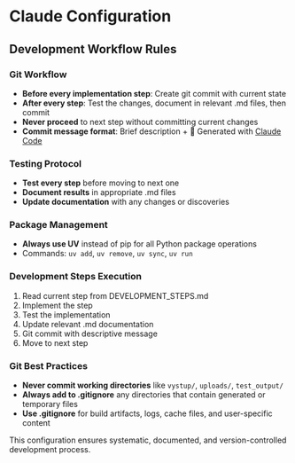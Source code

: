 # Claude Configuration

## Development Workflow Rules

### Git Workflow
- **Before every implementation step**: Create git commit with current state
- **After every step**: Test the changes, document in relevant .md files, then commit
- **Never proceed** to next step without committing current changes
- **Commit message format**: Brief description + 🤖 Generated with [Claude Code](https://claude.ai/code)

### Testing Protocol  
- **Test every step** before moving to next one
- **Document results** in appropriate .md files
- **Update documentation** with any changes or discoveries

### Package Management
- **Always use UV** instead of pip for all Python package operations
- Commands: `uv add`, `uv remove`, `uv sync`, `uv run`

### Development Steps Execution
1. Read current step from DEVELOPMENT_STEPS.md
2. Implement the step
3. Test the implementation
4. Update relevant .md documentation
5. Git commit with descriptive message
6. Move to next step

### Git Best Practices
- **Never commit working directories** like `vystup/`, `uploads/`, `test_output/`
- **Always add to .gitignore** any directories that contain generated or temporary files
- **Use .gitignore** for build artifacts, logs, cache files, and user-specific content

This configuration ensures systematic, documented, and version-controlled development process.